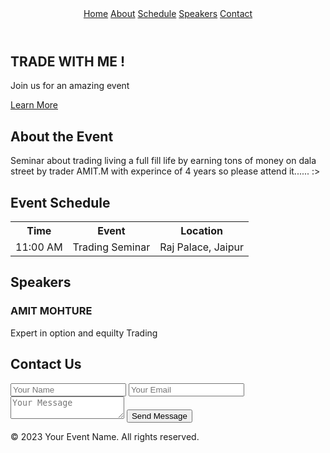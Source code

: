 <!DOCTYPE html>
<html lang="en">
<head>
  <meta charset="UTF-8">
  <meta name="viewport" content="width=device-width, initial-scale=1.0">
  <title>Event Website</title>
  <link rel="stylesheet" href="style.css">
</head>
<body>
  <header>
    <nav>
      <a href="#home">Home</a>
      <a href="#about">About</a>
      <a href="#schedule">Schedule</a>
      <a href="#speakers">Speakers</a>
      <a href="#contact">Contact</a>
    </nav>
  </header>

  <section id="home">
    <div class="hero">
      <h1>TRADE WITH ME !</h1>
      </h1>
      <p>Join us for an amazing event</p>
      <a href="#about" class="btn">Learn More</a>
    </div>
  </section>

  <section id="about">
    <div class="container">
      <h2>About the Event</h2>
      <p>
Seminar about trading living a full fill life by earning tons of money on dala street by trader AMIT.M with experince of 4 years so please attend it...... :>      </p>
    </div>
  </section>

  <section id="schedule">
    <div class="container">
      <h2>Event Schedule</h2>
      <table>
        <tr>
          <th>Time</th>
          <th>Event</th>
          <th>Location</th>
        </tr>
        <tr>
          <td>11:00 AM</td>
          <td>Trading Seminar</td>
          <td>Raj Palace, Jaipur</td>
        </tr>
      </table>
    </div>
  </section>

  <section id="speakers">
    <div class="container">
      <h2>Speakers</h2>
      <div class="speaker">
        <h3>AMIT MOHTURE</h3>
        <p>Expert in option and equilty Trading</p>
      </div>
    </div>
  </section>

  <section id="contact">
    <div class="container">
      <h2>Contact Us</h2>
      <form>
        <input type="text" placeholder="Your Name" required>
        <input type="email" placeholder="Your Email" required>
        <textarea placeholder="Your Message" required></textarea>
        <button type="submit">Send Message</button>
      </form>
    </div>
  </section>

  <footer>
    <p>&copy; 2023 Your Event Name. All rights reserved.</p>
  </footer>
</body>
</html>
